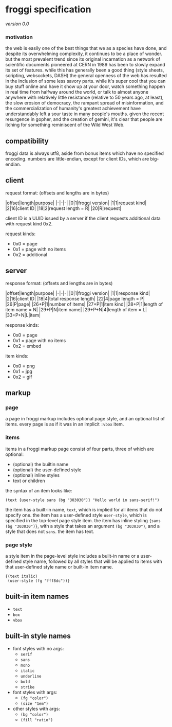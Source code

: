 # froggi specification

*version 0.0*

### motivation

the web is easily one of the best things that we as a species have done, and
despite its overwhelming complexity, it continues to be a place of wonder. but
the most prevalent trend since its original incarnation as a network of
scientific documents pioneered at CERN in 1989 has been to slowly expand its set
of features. while this has generally been a good thing (style sheets,
scripting, websockets, DASH) the general openness of the web has resulted in the
inclusion of some less savory parts. while it's super cool that you can buy
stuff online and have it show up at your door, watch something happen in real
time from halfway around the world, or talk to almost anyone anywhere with
relatively little resistance (relative to 50 years ago, at least), the slow
erosion of democracy, the rampant spread of misinformation, and the
commercialization of humanity's greatest achievement have understandably left a
sour taste in many people's mouths. given the recent resurgence in gopher, and
the creation of gemini, it's clear that people are itching for something
reminiscent of the Wild West Web.

## compatibility

froggi data is always utf8, aside from bonus items which have no specified
encoding. numbers are little-endian, except for client IDs, which are
big-endian.

## client

request format: (offsets and lengths are in bytes)

|offset|length|purpose| |-|-|-| |0|1|froggi version| |1|1|request kind|
|2|16|client ID| |18|2|request length = R| |20|R|request|

client ID is a UUID issued by a server if the client requests additional data
with request kind 0x2.

request kinds:

* 0x0 = page
* 0x1 = page with no items
* 0x2 = additional

## server

response format: (offsets and lengths are in bytes)

|offset|length|purpose| |-|-|-| |0|1|froggi version| |1|1|response kind|
|2|16|client ID| |18|4|total response length| |22|4|page length = P| |26|P|page|
|26+P|1|number of items| |27+P|1|item kind| |28+P|1|length of item name = N|
|29+P|N|item name| |29+P+N|4|length of item = L| |33+P+N|L|item|

response kinds:

* 0x0 = page
* 0x1 = page with no items
* 0x2 = embed

item kinds:

* 0x0 = png
* 0x1 = jpg
* 0x2 = gif

## markup

### page

a page in froggi markup includes optional page style, and an optional list of
items. every page is as if it was in an implicit `:vbox` item.

### items

items in a froggi markup page consist of four parts, three of which are
optional:

* (optional) the builtin name
* (optional) the user-defined style
* (optional) inline styles
* text or children

the syntax of an item looks like:

`(text {user-style sans (bg "303030")} "Hello world in sans-serif!")`

the item has a built-in name, `text`, which is implied for all items that do not
specify one. the item has a user-defined style `user-style`, which is specified
in the top-level page style item. the item has inline styling
`{sans (bg "303030")}`, with a style that takes an argument `(bg "303030")`, and
a style that does not `sans`. the item has text.

### page style

a style item in the page-level style includes a built-in name or a user-defined
style name, followed by all styles that will be applied to items with that
user-defined style name or built-in item name.

```
{(text italic)
 (user-style (fg "fff8dc"))}
```

## built-in item names

* `text`
* `box`
* `vbox`

## built-in style names

* font styles with no args:
  * `serif`
  * `sans`
  * `mono`
  * `italic`
  * `underline`
  * `bold`
  * `strike`
* font styles with args:
  * `(fg "color")`
  * `(size "1em")`
* other styles with args:
  * `(bg "color")`
  * `(fill "ratio")`

